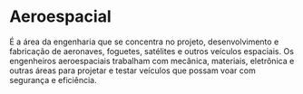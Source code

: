 # Aeroespacial
 É a área da engenharia que se concentra no projeto, desenvolvimento e fabricação de aeronaves, foguetes, satélites e outros veículos espaciais. Os engenheiros aeroespaciais trabalham com mecânica, materiais, eletrônica e outras áreas para projetar e testar veículos que possam voar com segurança e eficiência.